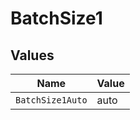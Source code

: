 # BatchSize1


## Values

| Name             | Value            |
| ---------------- | ---------------- |
| `BatchSize1Auto` | auto             |